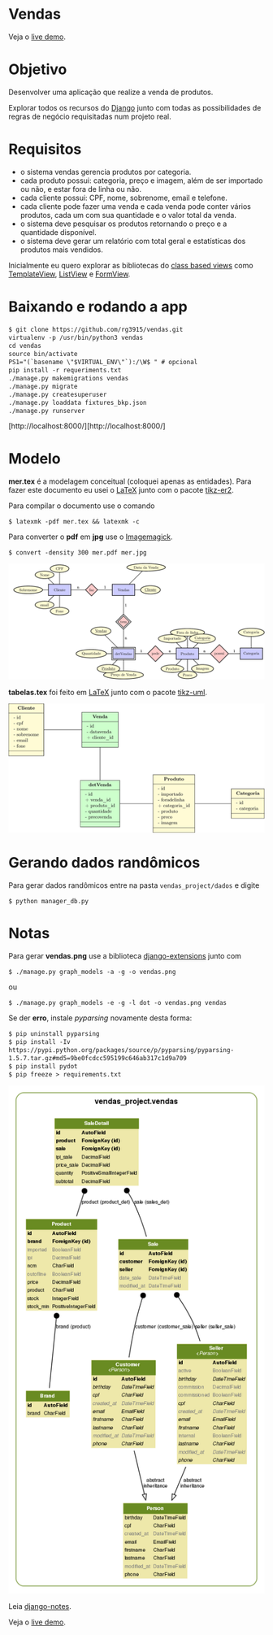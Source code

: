 Vendas
======

Veja o [live demo][13].

# Objetivo

Desenvolver uma aplicação que realize a venda de produtos.

Explorar todos os recursos do [Django][0] junto com todas as possibilidades de regras de negócio requisitadas num projeto real.

# Requisitos

- o sistema vendas gerencia produtos por categoria.
- cada produto possui: categoria, preço e imagem, além de ser importado ou não, e estar fora de linha ou não.
- cada cliente possui: CPF, nome, sobrenome, email e telefone.
- cada cliente pode fazer uma venda e cada venda pode conter vários produtos, cada um com sua quantidade e o valor total da venda.
- o sistema deve pesquisar os produtos retornando o preço e a quantidade disponível.
- o sistema deve gerar um relatório com total geral e estatísticas dos produtos mais vendidos.

Inicialmente eu quero explorar as bibliotecas do [class based views][2] como [TemplateView][3], [ListView][4] e [FormView][5].

# Baixando e rodando a app

	$ git clone https://github.com/rg3915/vendas.git
	virtualenv -p /usr/bin/python3 vendas
	cd vendas
	source bin/activate
	PS1="(`basename \"$VIRTUAL_ENV\"`):/\W$ " # opcional
	pip install -r requeriments.txt
	./manage.py makemigrations vendas
	./manage.py migrate
	./manage.py createsuperuser
	./manage.py loaddata fixtures_bkp.json
	./manage.py runserver

[http://localhost:8000/][http://localhost:8000/]


# Modelo

**mer.tex** é a modelagem conceitual (coloquei apenas as entidades). Para fazer este documento eu usei o [LaTeX][9] junto com o pacote [tikz-er2][10].

Para compilar o documento use o comando

	$ latexmk -pdf mer.tex && latexmk -c

Para converter o **pdf** em **jpg** use o [Imagemagick][11].

	$ convert -density 300 mer.pdf mer.jpg

![mer](modelagem/mer.jpg)

**tabelas.tex** foi feito em [LaTeX][9] junto com o pacote [tikz-uml][12].

![tabelas](modelagem/tabelas.jpg)

# Gerando dados randômicos

Para gerar dados randômicos entre na pasta ``vendas_project/dados`` e digite

	$ python manager_db.py

# Notas

Para gerar **vendas.png** use a biblioteca [django-extensions][1] junto com


	$ ./manage.py graph_models -a -g -o vendas.png

ou

	$ ./manage.py graph_models -e -g -l dot -o vendas.png vendas

Se der **erro**, instale *pyparsing* novamente desta forma:

	$ pip uninstall pyparsing
	$ pip install -Iv https://pypi.python.org/packages/source/p/pyparsing/pyparsing-1.5.7.tar.gz#md5=9be0fcdcc595199c646ab317c1d9a709
	$ pip install pydot
	$ pip freeze > requirements.txt

![a](modelagem/vendas.png)

Leia [django-notes][8].

Veja o [live demo][13].

[0]: https://www.djangoproject.com/
[1]: http://django-extensions.readthedocs.org/en/latest/
[2]: https://docs.djangoproject.com/en/dev/ref/class-based-views/
[3]: https://docs.djangoproject.com/en/dev/ref/class-based-views/base/#templateview
[4]: https://docs.djangoproject.com/en/dev/ref/class-based-views/generic-display/#listview
[5]: https://docs.djangoproject.com/en/dev/ref/class-based-views/generic-editing/#formview
[8]: http://django-notes.blogspot.com.br/2012/07/vizualization.html
[9]: http://latexbr.blogspot.com.br/
[10]: https://bitbucket.org/pavel_calado/tikz-er2/wiki/Home
[11]: http://grandeportal.blogspot.com.br/2012/06/editando-imagens-no-imagemagick.html
[12]: http://perso.ensta-paristech.fr/~kielbasi/tikzuml/index.php?lang=en
[13]: http://rg-vendas.herokuapp.com/